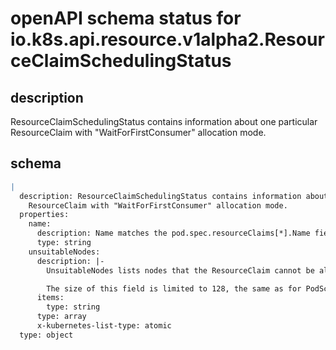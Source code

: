 # openAPI schema status for io.k8s.api.resource.v1alpha2.ResourceClaimSchedulingStatus

## description

ResourceClaimSchedulingStatus contains information about one particular ResourceClaim with "WaitForFirstConsumer" allocation mode.

## schema

```yaml
|
  description: ResourceClaimSchedulingStatus contains information about one particular
    ResourceClaim with "WaitForFirstConsumer" allocation mode.
  properties:
    name:
      description: Name matches the pod.spec.resourceClaims[*].Name field.
      type: string
    unsuitableNodes:
      description: |-
        UnsuitableNodes lists nodes that the ResourceClaim cannot be allocated for.

        The size of this field is limited to 128, the same as for PodSchedulingSpec.PotentialNodes. This may get increased in the future, but not reduced.
      items:
        type: string
      type: array
      x-kubernetes-list-type: atomic
  type: object

```
